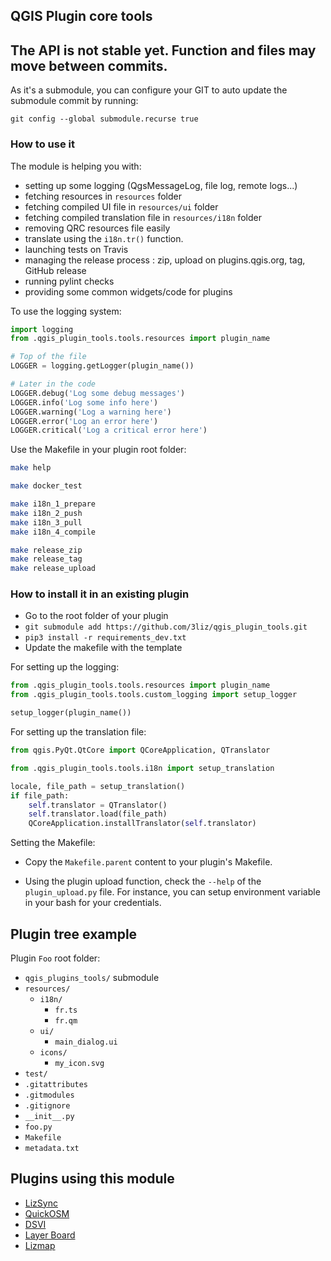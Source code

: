 ## QGIS Plugin core tools

## The API is not stable yet. Function and files may move between commits.

As it's a submodule, you can configure your GIT to auto update the submodule commit by running:

`git config --global submodule.recurse true`

### How to use it

The module is helping you with:
* setting up some logging (QgsMessageLog, file log, remote logs...)
* fetching resources in `resources` folder
* fetching compiled UI file in `resources/ui` folder
* fetching compiled translation file in `resources/i18n` folder
* removing QRC resources file easily
* translate using the `i18n.tr()` function.
* launching tests on Travis
* managing the release process : zip, upload on plugins.qgis.org, tag, GitHub release
* running pylint checks
* providing some common widgets/code for plugins

To use the logging system:
```python
import logging
from .qgis_plugin_tools.tools.resources import plugin_name

# Top of the file
LOGGER = logging.getLogger(plugin_name())

# Later in the code
LOGGER.debug('Log some debug messages')
LOGGER.info('Log some info here')
LOGGER.warning('Log a warning here')
LOGGER.error('Log an error here')
LOGGER.critical('Log a critical error here')
```

Use the Makefile in your plugin root folder:

```bash
make help

make docker_test

make i18n_1_prepare
make i18n_2_push
make i18n_3_pull
make i18n_4_compile

make release_zip
make release_tag
make release_upload
```

### How to install it in an existing plugin

* Go to the root folder of your plugin
* `git submodule add https://github.com/3liz/qgis_plugin_tools.git`
* `pip3 install -r requirements_dev.txt`
* Update the makefile with the template

For setting up the logging:
```python
from .qgis_plugin_tools.tools.resources import plugin_name
from .qgis_plugin_tools.tools.custom_logging import setup_logger

setup_logger(plugin_name())
```

For setting up the translation file:
```python
from qgis.PyQt.QtCore import QCoreApplication, QTranslator

from .qgis_plugin_tools.tools.i18n import setup_translation

locale, file_path = setup_translation()
if file_path:
    self.translator = QTranslator()
    self.translator.load(file_path)
    QCoreApplication.installTranslator(self.translator)

```

Setting the Makefile:
* Copy the `Makefile.parent` content to your plugin's Makefile.

* Using the plugin upload function, check the `--help` of the `plugin_upload.py` file.
For instance, you can setup environment variable in your bash for your credentials.

## Plugin tree example

Plugin `Foo` root folder:
* `qgis_plugins_tools/` submodule
* `resources/`
  * `i18n/`
    * `fr.ts`
    * `fr.qm`
  * `ui/`
    * `main_dialog.ui`
  * `icons/`
    * `my_icon.svg`
* `test/`
* `.gitattributes`
* `.gitmodules`
* `.gitignore`
* `__init__.py`
* `foo.py`
* `Makefile`
* `metadata.txt`

## Plugins using this module

* [LizSync](https://github.com/3liz/qgis-lizsync-plugin)
* [QuickOSM](https://github.com/3liz/QuickOSM)
* [DSVI](https://github.com/3liz/qgis_drain_sewer_visual_inspection)
* [Layer Board](https://github.com/3liz/QgisLayerBoardPlugin/)
* [Lizmap](https://github.com/3liz/lizmap-plugin/)
